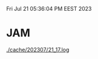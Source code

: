 Fri Jul 21 05:36:04 PM EEST 2023
# JAM
<a href='./cache/202307/21_17.log'>./cache/202307/21_17.log</a>
